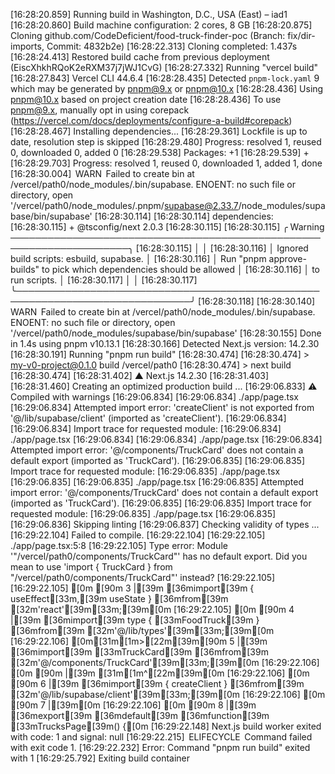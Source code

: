 [16:28:20.859] Running build in Washington, D.C., USA (East) – iad1
[16:28:20.860] Build machine configuration: 2 cores, 8 GB
[16:28:20.875] Cloning github.com/CodeDeficient/food-truck-finder-poc (Branch: fix/dir-imports, Commit: 4832b2e)
[16:28:22.313] Cloning completed: 1.437s
[16:28:24.413] Restored build cache from previous deployment (EiscXhkhRQoK2eRXM37j7jWJ1CvG)
[16:28:27.332] Running "vercel build"
[16:28:27.843] Vercel CLI 44.6.4
[16:28:28.435] Detected `pnpm-lock.yaml` 9 which may be generated by pnpm@9.x or pnpm@10.x
[16:28:28.436] Using pnpm@10.x based on project creation date
[16:28:28.436] To use pnpm@9.x, manually opt in using corepack (https://vercel.com/docs/deployments/configure-a-build#corepack)
[16:28:28.467] Installing dependencies...
[16:28:29.361] Lockfile is up to date, resolution step is skipped
[16:28:29.480] Progress: resolved 1, reused 0, downloaded 0, added 0
[16:28:29.538] Packages: +1
[16:28:29.539] +
[16:28:29.703] Progress: resolved 1, reused 0, downloaded 1, added 1, done
[16:28:30.004]  WARN  Failed to create bin at /vercel/path0/node_modules/.bin/supabase. ENOENT: no such file or directory, open '/vercel/path0/node_modules/.pnpm/supabase@2.33.7/node_modules/supabase/bin/supabase'
[16:28:30.114] 
[16:28:30.114] dependencies:
[16:28:30.115] + @tsconfig/next 2.0.3
[16:28:30.115] 
[16:28:30.115] ╭ Warning ─────────────────────────────────────────────────────────────────────╮
[16:28:30.115] │                                                                              │
[16:28:30.116] │   Ignored build scripts: esbuild, supabase.                                  │
[16:28:30.116] │   Run "pnpm approve-builds" to pick which dependencies should be allowed     │
[16:28:30.116] │   to run scripts.                                                            │
[16:28:30.117] │                                                                              │
[16:28:30.117] ╰──────────────────────────────────────────────────────────────────────────────╯
[16:28:30.118] 
[16:28:30.140]  WARN  Failed to create bin at /vercel/path0/node_modules/.bin/supabase. ENOENT: no such file or directory, open '/vercel/path0/node_modules/supabase/bin/supabase'
[16:28:30.155] Done in 1.4s using pnpm v10.13.1
[16:28:30.166] Detected Next.js version: 14.2.30
[16:28:30.191] Running "pnpm run build"
[16:28:30.474] 
[16:28:30.474] > my-v0-project@0.1.0 build /vercel/path0
[16:28:30.474] > next build
[16:28:30.474] 
[16:28:31.402]   ▲ Next.js 14.2.30
[16:28:31.403] 
[16:28:31.460]    Creating an optimized production build ...
[16:29:06.833]  ⚠ Compiled with warnings
[16:29:06.834] 
[16:29:06.834] ./app/page.tsx
[16:29:06.834] Attempted import error: 'createClient' is not exported from '@/lib/supabase/client' (imported as 'createClient').
[16:29:06.834] 
[16:29:06.834] Import trace for requested module:
[16:29:06.834] ./app/page.tsx
[16:29:06.834] 
[16:29:06.834] ./app/page.tsx
[16:29:06.834] Attempted import error: '@/components/TruckCard' does not contain a default export (imported as 'TruckCard').
[16:29:06.835] 
[16:29:06.835] Import trace for requested module:
[16:29:06.835] ./app/page.tsx
[16:29:06.835] 
[16:29:06.835] ./app/page.tsx
[16:29:06.835] Attempted import error: '@/components/TruckCard' does not contain a default export (imported as 'TruckCard').
[16:29:06.835] 
[16:29:06.835] Import trace for requested module:
[16:29:06.835] ./app/page.tsx
[16:29:06.835] 
[16:29:06.836]    Skipping linting
[16:29:06.837]    Checking validity of types ...
[16:29:22.104] Failed to compile.
[16:29:22.104] 
[16:29:22.105] ./app/page.tsx:5:8
[16:29:22.105] Type error: Module '"/vercel/path0/components/TruckCard"' has no default export. Did you mean to use 'import { TruckCard } from "/vercel/path0/components/TruckCard"' instead?
[16:29:22.105] 
[16:29:22.105] [0m [90m 3 |[39m [36mimport[39m { useEffect[33m,[39m useState } [36mfrom[39m [32m'react'[39m[33m;[39m[0m
[16:29:22.105] [0m [90m 4 |[39m [36mimport[39m type { [33mFoodTruck[39m } [36mfrom[39m [32m'@/lib/types'[39m[33m;[39m[0m
[16:29:22.106] [0m[31m[1m>[22m[39m[90m 5 |[39m [36mimport[39m [33mTruckCard[39m [36mfrom[39m [32m'@/components/TruckCard'[39m[33m;[39m[0m
[16:29:22.106] [0m [90m   |[39m        [31m[1m^[22m[39m[0m
[16:29:22.106] [0m [90m 6 |[39m [36mimport[39m { createClient } [36mfrom[39m [32m'@/lib/supabase/client'[39m[33m;[39m[0m
[16:29:22.106] [0m [90m 7 |[39m[0m
[16:29:22.106] [0m [90m 8 |[39m [36mexport[39m [36mdefault[39m [36mfunction[39m [33mTrucksPage[39m() {[0m
[16:29:22.148] Next.js build worker exited with code: 1 and signal: null
[16:29:22.215]  ELIFECYCLE  Command failed with exit code 1.
[16:29:22.232] Error: Command "pnpm run build" exited with 1
[16:29:25.792] Exiting build container